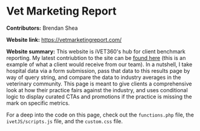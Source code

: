 # Vet Marketing Report

**Contributors:** Brendan Shea

**Website link:** https://vetmarketingreport.com/

**Website summary:** This website is iVET360's hub for client benchmark reporting. My latest contriubtion to the site can be [found here](https://vetmarketingreport.com/vmbr/?hospital_name=Test+Hospital&domain=Yes&responsive=No&ssl=Yes&seo=No&analytics=Yes&ada=No&4g=3&exp_performance=46&exp_access=87&exp_practices=88&exp_seo=22&website_cta=Yes&marketing_cta=No&g_star=3&g_reviews=34&gmb_claimed=Yes&gmb_appt=No&gmb_desc=Yes&gmb_short=No&gmb_posts=Yes&gmb_offers=No&gmb_qa=Yes&gmb_ques=10&google_ads=No&fb_star=3&fb_recs=2&fb_likes=28&fb_followers=22&fb_checkins=25&fb_vanity=Yes&fb_branded=No&fb_mess=Yes&fb_offers=No&fb_ads=Yes&y_star=5&y_reviews=4&y_not_rec=22&y_claimed=No&y_checkin=Yes&y_comm=No&y_ques=4&y_ads=Yes&y_deals=No&y_posts=Yes&nd_claimed=No&nd_recs=6&nd_faves=22&nd_biz=Yes) (this is an example of what a client would receive from our team). In a nutshell, I take hospital data via a form submission, pass that data to this results page by way of query string, and compare the data to industry averages in the veterinary community. This page is meant to give clients a comprehensive look at how their practice fairs against the industry, and uses conditional logic to display curated CTAs and promotions if the practice is missing the mark on specific metrics.

For a deep into the code on this page, check out the `functions.php` file, the `ivetJS/scripts.js` file, and the `custom.css` file.

